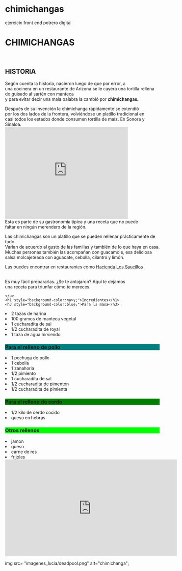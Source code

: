 # chimichangas
ejercicio front end potrero digital
<!DOCTYPE html>
<html lang="en" dir="ltr">
  <head>
    <meta charset="utf-8">
    <title>Chimichangas</title>
    <link rel="stylesheet" href="css/estilo.css">
  </head>
  <body>
<h1> CHIMICHANGAS</h1>

<br>
<h2> HISTORIA </h2>
<p>Según cuenta la historia, nacieron luego de que por error,
   a <br>una cocinera en un restaurante de Arizona se le cayera una tortilla rellena
    de guisado al sartén con manteca
  <br>  y para evitar decir una mala palabra
    la cambió por <b>chimichangas.</b> </p>
    <p>Después de su invención la chimichanga rápidamente se extendió <br>
       por los dos lados de la frontera, volviéndose un platillo tradicional en
       <br>casi todos los estados donde consumen tortilla de maíz. En Sonora y
      <br> Sinaloa.
      <br>
      <iframe src="https://www.google.com/maps/embed?pb=!1m18!1m12!1m3!1d3710646.686724531!2d-109.67007535761324!3d24.737918694617182!2m3!1f0!2f0!3f0!3m2!1i1024!2i768!4f13.1!3m3!1m2!1s0x869f539428a74959%3A0x9c7bdf760dbe5fef!2sSinaloa%2C%20M%C3%A9xico!5e0!3m2!1ses!2sar!4v1653188639035!5m2!1ses!2sar" width="400" height="300" style="border:0;" allowfullscreen="" loading="lazy" referrerpolicy="no-referrer-when-downgrade"></iframe>
      <br> Esta es parte de su gastronomía típica y una receta que no puede
    <br>   faltar en ningún merendero de la región.</p>
    <p>Las chimichangas son un platillo que se pueden rellenar prácticamente de todo
    <br>Varían de acuerdo al gusto de las familias y también de lo que haya en casa.
<br>Muchas personas también las acompañan con guacamole, esa deliciosa
<br> salsa molcajeteada con aguacate, cebolla, cilantro y limón.
<p>Las puedes encontrar en restaurantes como <a href="<iframe src="https://restaurante-hacienda-los-saucillos.business.site/ " target="_blank" >Hacienda Los Saucillos </a> </p>
<br> Es muy fácil prepararlas. ¿Se te antojaron? Aquí te dejamos
<br>  una receta para triunfar cómo te mereces.

    </p>
    <h1 style="background-color:navy;">Ingredientes</h1>
    <h3 style="background-color:blue;">Para la masa</h3>

<li>2 tazas de harina
<li>100 gramos de manteca vegetal
<li>1 cucharadita de sal
<li>1/2 cucharadita de royal
<li>1 taza de agua hirviendo </li>

<h3  style="background-color:teal;">Para el relleno de pollo</h3>
  <li>1 pechuga de pollo
  <li>1 cebolla
  <li>1 zanahoria
  <li>1/2 pimiento
  <li>1 cucharadita de sal
<li> 1/2 cucharadita de pimenton
<li> 1/2 cucharadita de pimienta  </li>
<h3 style="background-color:green;">Para el relleno de cerdo</h3>
<li>1/2 kilo de cerdo cocido
  <li> queso en hebras</li>
  <h3 style="background-color:lime;">Otros rellenos</h3>
  <li>jamon
  <li>queso
  <li>carne de res
  <li>frijoles</li>
  <iframe width="560" height="315" src="https://www.youtube.com/embed/JKK3D8vuTpE" title="YouTube video player" frameborder="0" allow="accelerometer; autoplay; clipboard-write; encrypted-media; gyroscope; picture-in-picture" allowfullscreen></iframe>

img src= "imagenes_lucia/deadpool.png" alt="chimichanga";
  </body>
</html>
